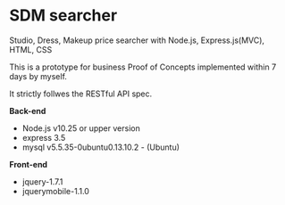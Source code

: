 SDM searcher
===========

Studio, Dress, Makeup price searcher with Node.js, Express.js(MVC), HTML, CSS

This is a prototype for business Proof of Concepts implemented within 7 days by myself. 

It strictly follwes the RESTful API spec.


**Back-end**
  
  - Node.js v10.25 or upper version
  - express 3.5
  - mysql v5.5.35-0ubuntu0.13.10.2 - (Ubuntu)


**Front-end**

  - jquery-1.7.1
  - jquerymobile-1.1.0

